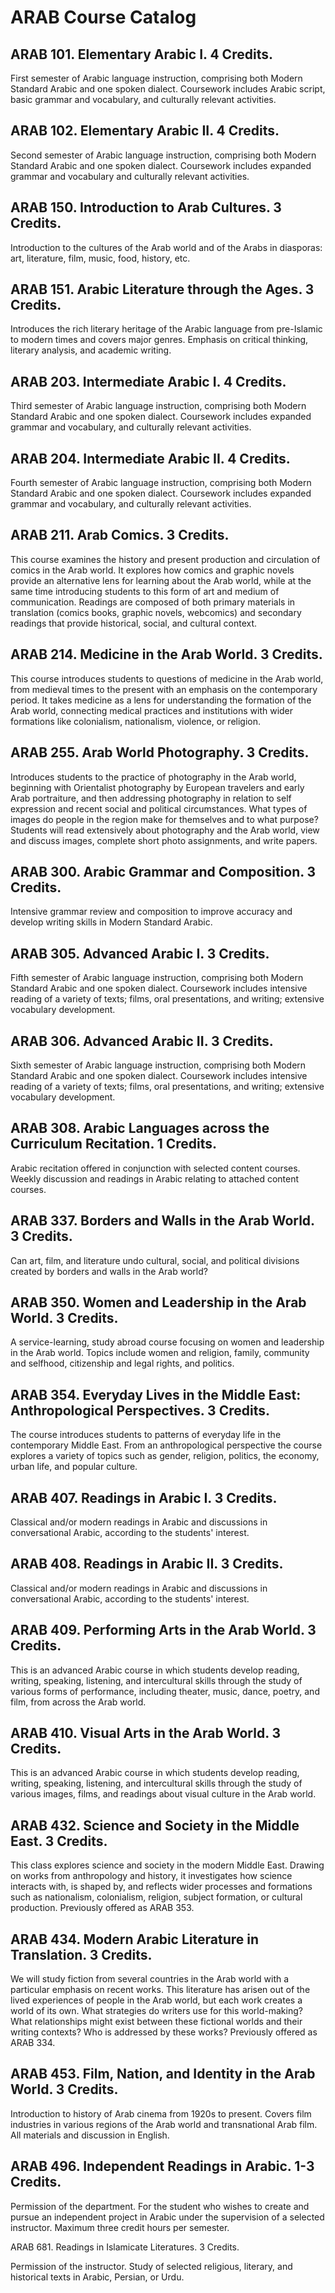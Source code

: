 # ARAB Course Catalog

## ARAB 101. Elementary Arabic I. 4 Credits.

First semester of Arabic language instruction, comprising both Modern Standard Arabic and one spoken dialect. Coursework includes Arabic script, basic grammar and vocabulary, and culturally relevant activities.

## ARAB 102. Elementary Arabic II. 4 Credits.

Second semester of Arabic language instruction, comprising both Modern Standard Arabic and one spoken dialect. Coursework includes expanded grammar and vocabulary and culturally relevant activities.

## ARAB 150. Introduction to Arab Cultures. 3 Credits.

Introduction to the cultures of the Arab world and of the Arabs in diasporas: art, literature, film, music, food, history, etc.

## ARAB 151. Arabic Literature through the Ages. 3 Credits.

Introduces the rich literary heritage of the Arabic language from pre-Islamic to modern times and covers major genres. Emphasis on critical thinking, literary analysis, and academic writing.

## ARAB 203. Intermediate Arabic I. 4 Credits.

Third semester of Arabic language instruction, comprising both Modern Standard Arabic and one spoken dialect. Coursework includes expanded grammar and vocabulary, and culturally relevant activities.

## ARAB 204. Intermediate Arabic II. 4 Credits.

Fourth semester of Arabic language instruction, comprising both Modern Standard Arabic and one spoken dialect. Coursework includes expanded grammar and vocabulary, and culturally relevant activities.

## ARAB 211. Arab Comics. 3 Credits.

This course examines the history and present production and circulation of comics in the Arab world. It explores how comics and graphic novels provide an alternative lens for learning about the Arab world, while at the same time introducing students to this form of art and medium of communication. Readings are composed of both primary materials in translation (comics books, graphic novels, webcomics) and secondary readings that provide historical, social, and cultural context.

## ARAB 214. Medicine in the Arab World. 3 Credits.

This course introduces students to questions of medicine in the Arab world, from medieval times to the present with an emphasis on the contemporary period. It takes medicine as a lens for understanding the formation of the Arab world, connecting medical practices and institutions with wider formations like colonialism, nationalism, violence, or religion.

## ARAB 255. Arab World Photography. 3 Credits.

Introduces students to the practice of photography in the Arab world, beginning with Orientalist photography by European travelers and early Arab portraiture, and then addressing photography in relation to self expression and recent social and political circumstances. What types of images do people in the region make for themselves and to what purpose? Students will read extensively about photography and the Arab world, view and discuss images, complete short photo assignments, and write papers.

## ARAB 300. Arabic Grammar and Composition. 3 Credits.

Intensive grammar review and composition to improve accuracy and develop writing skills in Modern Standard Arabic.

## ARAB 305. Advanced Arabic I. 3 Credits.

Fifth semester of Arabic language instruction, comprising both Modern Standard Arabic and one spoken dialect. Coursework includes intensive reading of a variety of texts; films, oral presentations, and writing; extensive vocabulary development.

## ARAB 306. Advanced Arabic II. 3 Credits.

Sixth semester of Arabic language instruction, comprising both Modern Standard Arabic and one spoken dialect. Coursework includes intensive reading of a variety of texts; films, oral presentations, and writing; extensive vocabulary development.

## ARAB 308. Arabic Languages across the Curriculum Recitation. 1 Credits.

Arabic recitation offered in conjunction with selected content courses. Weekly discussion and readings in Arabic relating to attached content courses.

## ARAB 337. Borders and Walls in the Arab World. 3 Credits.

Can art, film, and literature undo cultural, social, and political divisions created by borders and walls in the Arab world?

## ARAB 350. Women and Leadership in the Arab World. 3 Credits.

A service-learning, study abroad course focusing on women and leadership in the Arab world. Topics include women and religion, family, community and selfhood, citizenship and legal rights, and politics.

## ARAB 354. Everyday Lives in the Middle East: Anthropological Perspectives. 3 Credits.

The course introduces students to patterns of everyday life in the contemporary Middle East. From an anthropological perspective the course explores a variety of topics such as gender, religion, politics, the economy, urban life, and popular culture.

## ARAB 407. Readings in Arabic I. 3 Credits.

Classical and/or modern readings in Arabic and discussions in conversational Arabic, according to the students' interest.

## ARAB 408. Readings in Arabic II. 3 Credits.

Classical and/or modern readings in Arabic and discussions in conversational Arabic, according to the students' interest.

## ARAB 409. Performing Arts in the Arab World. 3 Credits.

This is an advanced Arabic course in which students develop reading, writing, speaking, listening, and intercultural skills through the study of various forms of performance, including theater, music, dance, poetry, and film, from across the Arab world.

## ARAB 410. Visual Arts in the Arab World. 3 Credits.

This is an advanced Arabic course in which students develop reading, writing, speaking, listening, and intercultural skills through the study of various images, films, and readings about visual culture in the Arab world.

## ARAB 432. Science and Society in the Middle East. 3 Credits.

This class explores science and society in the modern Middle East. Drawing on works from anthropology and history, it investigates how science interacts with, is shaped by, and reflects wider processes and formations such as nationalism, colonialism, religion, subject formation, or cultural production. Previously offered as ARAB 353.

## ARAB 434. Modern Arabic Literature in Translation. 3 Credits.

We will study fiction from several countries in the Arab world with a particular emphasis on recent works. This literature has arisen out of the lived experiences of people in the Arab world, but each work creates a world of its own. What strategies do writers use for this world-making? What relationships might exist between these fictional worlds and their writing contexts? Who is addressed by these works? Previously offered as ARAB 334.

## ARAB 453. Film, Nation, and Identity in the Arab World. 3 Credits.

Introduction to history of Arab cinema from 1920s to present. Covers film industries in various regions of the Arab world and transnational Arab film. All materials and discussion in English.

## ARAB 496. Independent Readings in Arabic. 1-3 Credits.
Permission of the department. For the student who wishes to create and pursue an independent project in Arabic under the supervision of a selected instructor. Maximum three credit hours per semester.

ARAB 681. Readings in Islamicate Literatures. 3 Credits.

Permission of the instructor. Study of selected religious, literary, and historical texts in Arabic, Persian, or Urdu.

